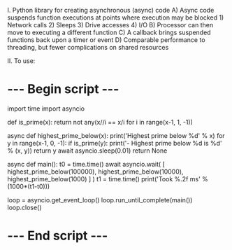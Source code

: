I. Python library for creating asynchronous (async) code
   A) Async code suspends function executions at points where execution may be blocked
      1) Network calls
      2) Sleeps
      3) Drive accesses
      4) I/O
   B) Processor can then move to executing a different function
   C) A callback brings suspended functions back upon a timer or event
   D) Comparable performance to threading, but fewer complications on shared resources
   
II. To use:
# --- Begin script ---
import time
import asyncio

def is_prime(x):
    return not any(x//i == x/i for i in range(x-1, 1, -1))
    
async def highest_prime_below(x):
    print('Highest prime below %d' % x)
    for y in range(x-1, 0, -1):
        if is_prime(y):
            print('- Highest prime below %d is %d' % (x, y))
            return y
        await asyncio.sleep(0.01)
    return None
    
async def main():
    t0 = time.time()
    await asyncio.wait( [
        highest_prime_below(100000),
        highest_prime_below(10000),
        highest_prime_below(1000)
        ] )
    t1 = time.time()
    print('Took %.2f ms' % (1000*(t1-t0)))

loop = asyncio.get_event_loop()
loop.run_until_complete(main())
loop.close()
# --- End script ---
